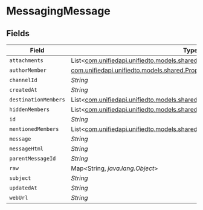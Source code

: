 # MessagingMessage


## Fields

| Field                                                                                                                                      | Type                                                                                                                                       | Required                                                                                                                                   | Description                                                                                                                                |
| ------------------------------------------------------------------------------------------------------------------------------------------ | ------------------------------------------------------------------------------------------------------------------------------------------ | ------------------------------------------------------------------------------------------------------------------------------------------ | ------------------------------------------------------------------------------------------------------------------------------------------ |
| `attachments`                                                                                                                              | List<[com.unifiedapi.unifiedto.models.shared.MessagingAttachment](../../models/shared/MessagingAttachment.md)>                             | :heavy_minus_sign:                                                                                                                         | N/A                                                                                                                                        |
| `authorMember`                                                                                                                             | [com.unifiedapi.unifiedto.models.shared.PropertyMessagingMessageAuthorMember](../../models/shared/PropertyMessagingMessageAuthorMember.md) | :heavy_minus_sign:                                                                                                                         | N/A                                                                                                                                        |
| `channelId`                                                                                                                                | *String*                                                                                                                                   | :heavy_minus_sign:                                                                                                                         | N/A                                                                                                                                        |
| `createdAt`                                                                                                                                | *String*                                                                                                                                   | :heavy_minus_sign:                                                                                                                         | N/A                                                                                                                                        |
| `destinationMembers`                                                                                                                       | List<[com.unifiedapi.unifiedto.models.shared.MessagingMember](../../models/shared/MessagingMember.md)>                                     | :heavy_minus_sign:                                                                                                                         | N/A                                                                                                                                        |
| `hiddenMembers`                                                                                                                            | List<[com.unifiedapi.unifiedto.models.shared.MessagingMember](../../models/shared/MessagingMember.md)>                                     | :heavy_minus_sign:                                                                                                                         | N/A                                                                                                                                        |
| `id`                                                                                                                                       | *String*                                                                                                                                   | :heavy_minus_sign:                                                                                                                         | N/A                                                                                                                                        |
| `mentionedMembers`                                                                                                                         | List<[com.unifiedapi.unifiedto.models.shared.MessagingMember](../../models/shared/MessagingMember.md)>                                     | :heavy_minus_sign:                                                                                                                         | N/A                                                                                                                                        |
| `message`                                                                                                                                  | *String*                                                                                                                                   | :heavy_minus_sign:                                                                                                                         | N/A                                                                                                                                        |
| `messageHtml`                                                                                                                              | *String*                                                                                                                                   | :heavy_minus_sign:                                                                                                                         | N/A                                                                                                                                        |
| `parentMessageId`                                                                                                                          | *String*                                                                                                                                   | :heavy_minus_sign:                                                                                                                         | N/A                                                                                                                                        |
| `raw`                                                                                                                                      | Map<String, *java.lang.Object*>                                                                                                            | :heavy_minus_sign:                                                                                                                         | N/A                                                                                                                                        |
| `subject`                                                                                                                                  | *String*                                                                                                                                   | :heavy_minus_sign:                                                                                                                         | N/A                                                                                                                                        |
| `updatedAt`                                                                                                                                | *String*                                                                                                                                   | :heavy_minus_sign:                                                                                                                         | N/A                                                                                                                                        |
| `webUrl`                                                                                                                                   | *String*                                                                                                                                   | :heavy_minus_sign:                                                                                                                         | N/A                                                                                                                                        |